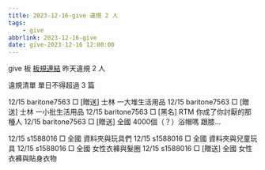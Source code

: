 ```yaml
---
title: 2023-12-16-give 違規 2 人
tags:
    - give
abbrlink: 2023-12-16-give
date: give-2023-12-16 12:00:00
---
```

give 板 [板規連結](https://www.ptt.cc/bbs/give/M.1612495900.A.C32.html)
昨天違規 2 人
<!-- more -->

違規清單
單日不得超過 3 篇

12/15 baritone7563 □ [贈送] 士林 一大堆生活用品
12/15 baritone7563 □ [贈送] 士林 一小批生活用品
12/15 baritone7563 □ [黑名] RTM 你成了你討厭的那種人
12/15 baritone7563 □ [贈送] 全國 4000個（？）浴帽嗎 跟膝…

12/15 s1588016 □ 全國 資料夾與玩具們
12/15 s1588016 □ 全國 資料夾與兒童玩具
12/15 s1588016 □ 全國 女性衣褲與髮圈
12/15 s1588016 □ [贈送] 全國 女性衣褲與貼身衣物